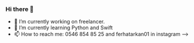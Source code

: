 ### Hi there 👋


- 🔭 I’m currently working on freelancer.
- 🌱 I’m currently learning  Python and Swift 
- 📫 How to reach me: 0546 854 85 25 and ferhatarkan01 in instagram
-->

